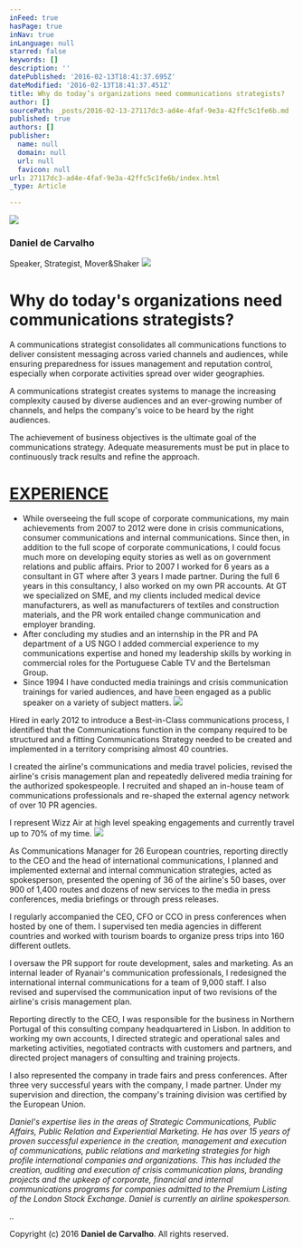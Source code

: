 ```yaml
---
inFeed: true
hasPage: true
inNav: true
inLanguage: null
starred: false
keywords: []
description: ''
datePublished: '2016-02-13T18:41:37.695Z'
dateModified: '2016-02-13T18:41:37.451Z'
title: Why do today’s organizations need communications strategists?
author: []
sourcePath: _posts/2016-02-13-27117dc3-ad4e-4faf-9e3a-42ffc5c1fe6b.md
published: true
authors: []
publisher:
  name: null
  domain: null
  url: null
  favicon: null
url: 27117dc3-ad4e-4faf-9e3a-42ffc5c1fe6b/index.html
_type: Article

---
```

![](https://the-grid-user-content.s3-us-west-2.amazonaws.com/bc96b812-7754-4d09-8674-3f5e71db7acd.jpg)

### Daniel de Carvalho

Speaker, Strategist, Mover&Shaker
![](https://the-grid-user-content.s3-us-west-2.amazonaws.com/19e59c56-49c3-434b-a85b-086086646e2c.png)

# Why do today's organizations need communications strategists?

A communications strategist consolidates all communications functions to deliver consistent messaging across varied channels and audiences, while ensuring preparedness for issues management and reputation control, especially when corporate activities spread over wider geographies.

A communications strategist creates systems to manage the increasing complexity caused by diverse audiences and an ever-growing number of channels, and helps the company's voice to be heard by the right audiences.

The achievement of business objectives is the ultimate goal of the communications strategy. Adequate measurements must be put in place to continuously track results and refine the approach.

# [EXPERIENCE][0]

* While overseeing the full scope of corporate communications, my main achievements from 2007 to 2012 were done in crisis communications, consumer communications and internal communications. Since then, in addition to the full scope of corporate communications, I could focus much more on developing equity stories as well as on government relations and public affairs. Prior to 2007 I worked for 6 years as a consultant in GT where after 3 years I made partner. During the full 6 years in this consultancy, I also worked on my own PR accounts. At GT we specialized on SME, and my clients included medical device manufacturers, as well as manufacturers of textiles and construction materials, and the PR work entailed change communication and employer branding.
* After concluding my studies and an internship in the PR and PA department of a US NGO I added commercial experience to my communications expertise and honed my leadership skills by working in commercial roles for the Portuguese Cable TV and the Bertelsman Group.
* Since 1994 I have conducted media trainings and crisis communication trainings for varied audiences, and have been engaged as a public speaker on a variety of subject matters.
![](https://the-grid-user-content.s3-us-west-2.amazonaws.com/18003cd7-4084-447f-8f78-de20e4eccd6f.jpg)

Hired in early 2012 to introduce a Best-in-Class
communications process,  I identified that the Communications function in the company required to be structured and a fitting Communications Strategy needed to be created and implemented in a territory comprising almost 40 countries. 

I created the airline's communications and media travel policies, revised the airline's crisis management plan and repeatedly delivered media training for the authorized spokespeople. I recruited and shaped an in-house team of communications professionals and re-shaped the external agency network of over 10 PR agencies. 

I represent Wizz Air at high level speaking engagements and currently travel up to 70% of my time.
![](https://the-grid-user-content.s3-us-west-2.amazonaws.com/7cb8033b-d318-4a8f-826b-81b33c9f8127.jpg)

As Communications Manager for 26 European countries, reporting directly to the CEO and the head of international communications, I planned and implemented external and internal communication strategies, acted as spokesperson, presented the opening of 36 of the airline's 50 bases, over 900 of 1,400 routes and dozens of new services to the media in press conferences, media briefings or through press releases.

I regularly accompanied the CEO, CFO or CCO in press conferences when hosted by one of them. I supervised ten media agencies in different countries and worked with tourism boards to organize press trips into 160 different outlets.

I oversaw the PR support for route development, sales and marketing. As an internal leader of Ryanair's communication professionals, I redesigned the international internal communications for a team of 9,000 staff. I also revised and supervised the communication input of two revisions of the airline's crisis management plan.

Reporting directly to the CEO, I was responsible for the business in Northern Portugal of this consulting company headquartered in Lisbon. In addition to working my own accounts, I directed strategic and operational sales and marketing activities, negotiated contracts with customers and partners, and directed project managers of consulting and training projects.

I also represented the company in trade fairs and press conferences. After three very successful years with the company, I made partner. Under my supervision and direction, the company's training division was certified by the European Union.

_Daniel's expertise lies in the areas of
Strategic Communications, Public Affairs, Public Relation and Experiential
Marketing. He has over 15 years of proven successful experience in the
creation, management and execution of communications, public relations and
marketing strategies for high profile international companies and
organizations. This has included the creation, auditing and execution of crisis
communication plans, branding projects and the upkeep of corporate, financial
and internal communications programs for companies admitted to the Premium
Listing of the London Stock Exchange. Daniel is currently an airline
spokesperson._

_.._

Copyright (c) 2016  **Daniel de Carvalho**.  All rights reserved.

[0]: null
